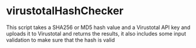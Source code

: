 # virustotalHashChecker
This script takes a SHA256 or MD5 hash value and a Virustotal API key and uploads it to Virustotal and returns the results, it also includes some input validation to make sure that the hash is valid
